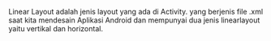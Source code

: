 Linear Layout adalah jenis layout yang ada di Activity.  yang berjenis file .xml saat kita mendesain Aplikasi Android dan mempunyai dua jenis linearlayout yaitu vertikal dan horizontal.
